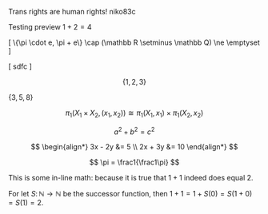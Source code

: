 <script>
  MathJax = {
    tex: {
      inlineMath: [['$', '$']],
      displayMath: [['$$', '$$'], ['\[', '\]']]
    },
    startup: {
      ready: () => {
        MathJax.startup.defaultReady();
        document.getElementById('MathJax-script').remove();
      }
    }
  };
</script>
<script type="text/javascript" src="https://cdnjs.cloudflare.com/ajax/libs/mathjax/2.7.3/MathJax.js?config=TeX-AMS-MML_HTMLorMML"></script>


<link rel="shortcut icon" type="image/x-icon" href="/favicon.ico">

Trans rights are human rights! niko83c

Testing preview $1 + 2 = 4$

\[
  \\{\pi \cdot e, \pi + e\\} \cap (\mathbb R \setminus \mathbb Q) \ne \emptyset  
\]

\[
  sdfc
\]

$$
\{1,2,3\}
$$

$\{3,5,8\}$


$$
\pi_1(X_1 \times X_2, (x_1,x_2)) \cong \pi_1(X_1,x_1) \times \pi_1(X_2,x_2)
$$

$$
a^2 + b^2 = c^2
$$

$$
\begin{align*}
3x - 2y &= 5 \\
2x + 3y &= 10
\end{align*}
$$

$$
\pi = \frac1{\frac1\pi}
$$

This is some in-line math: because it is true that $1 + 1$ indeed does equal $2$.

For let $S \colon \mathbb N \to \mathbb N$ be the successor function, then $1 + 1 = 1 + S(0) = S(1 + 0) = S(1) = 2$.
